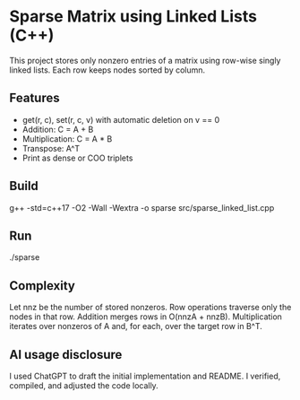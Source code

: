 # Sparse Matrix using Linked Lists (C++)

This project stores only nonzero entries of a matrix using row-wise singly linked lists. Each row keeps nodes sorted by column.

## Features
- get(r, c), set(r, c, v) with automatic deletion on v == 0
- Addition: C = A + B
- Multiplication: C = A * B
- Transpose: A^T
- Print as dense or COO triplets

## Build
g++ -std=c++17 -O2 -Wall -Wextra -o sparse src/sparse_linked_list.cpp

## Run
./sparse

## Complexity
Let nnz be the number of stored nonzeros. Row operations traverse only the nodes in that row. Addition merges rows in O(nnzA + nnzB). Multiplication iterates over nonzeros of A and, for each, over the target row in B^T.

## AI usage disclosure
I used ChatGPT to draft the initial implementation and README. I verified, compiled, and adjusted the code locally.
